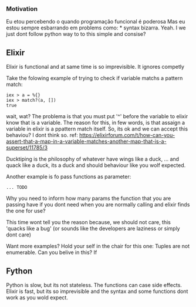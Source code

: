 ### Motivation
Eu etou percebendo o quando programação funcional é poderosa
Mas eu estou sempre esbarrando em problems como:
    * syntax bizarra. Yeah. I we just dont follow python way to to this simple and consise?
    
## Elixir
Elixir is functional and at same time is so imprevisible.
It ignores competly 

Take the folowing example of trying to check if variable matchs a pattern match:
```
iex > a = %{}
iex > match?(a, [])
true
```
wait, wat?
The problema is that you must put '^' before the variable to elixir know that is a variable.
The reason for this, in few words, is that assaign a variable in elixir is a ppattern match itself.
So, its ok and we can accept this behaviou? I dont think so.
ref: https://elixirforum.com/t/how-can-you-assert-that-a-map-in-a-variable-matches-another-map-that-is-a-superset/11785/3

Ducktiping is the philosophy of whatever have wings like a duck, ... and quack like a duck, 
its a duck and should behaviour like you wolf expected.

Another example is fo pass functions as parameter:
   ```
... TODO
```

Why you need to inform how many params the function that you are passing have
if you dont need when you are normally calling and elixir finds the one for use?

This time wont tell you the reason because, we should not care, this 'quacks like a bug' 
(or sounds like the developers are laziness or simply dont care)


Want more examples? Hold your self in the chair for this one:
Tuples are not enumerable. Can you belive in this? 
If 

## Fython
Python is slow, but its not stateless. The functions can case side effects. 
Elixir is fast, but its so imprevisible and the syntax and some functions dont work as you wold expect.  

